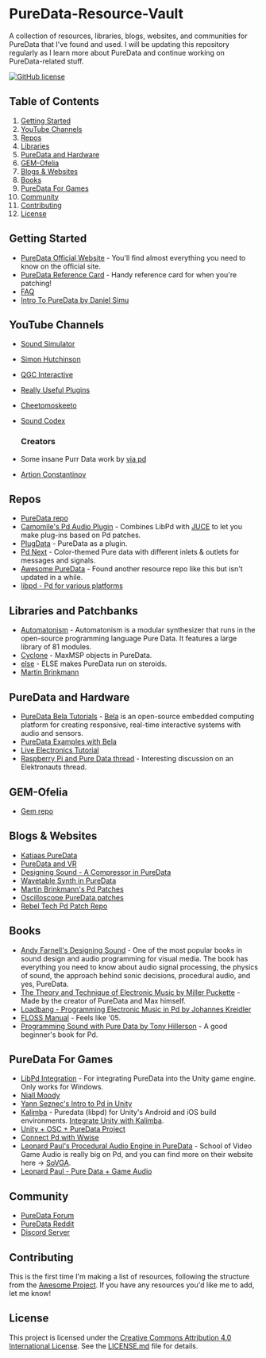 # PureData-Resource-Vault
A collection of resources, libraries, blogs, websites, and communities for PureData that I've found and used. I will be updating this repository regularly as I learn more about PureData and continue working on PureData-related stuff.

[![GitHub license](https://img.shields.io/github/license/ashaydave/PureData-Resource-Vault)](https://github.com/ashaydave/PureData-Resource-Vault/blob/main/LICENSE.md)

## Table of Contents
1. [Getting Started](#getting-started)
2. [YouTube Channels](#youtube-channels)
3. [Repos](#repos)
4. [Libraries](#libraries)
5. [PureData and Hardware](#puredata-and-hardware)
6. [GEM-Ofelia](#gem-ofelia)
7. [Blogs & Websites](#blogs-and-websites)
8. [Books](#books)
9. [PureData For Games](#puredata-for-games)
10. [Community](#community)
11. [Contributing](#contributing)
12. [License](#license)

## Getting Started

- [PureData Official Website](https://puredata.info/) - You'll find almost everything you need to know on the official site.
- [PureData Reference Card](https://puredata.info/docs/tutorials/pd-refcard) - Handy reference card for when you're patching!
- [FAQ](https://puredata.info/docs/faq)
- [Intro To PureData by Daniel Simu](https://youtu.be/mSpcOidA3iI)

## YouTube Channels

- [Sound Simulator](https://www.youtube.com/playlist?list=PLyFkFo29zHvD4eRftIAjcLqIXCtSo7w8g)
- [Simon Hutchinson](https://www.youtube.com/playlist?list=PL7w4cOVVxL6FB_mmJ77C6fdV8G6L4zDut)
- [QGC Interactive](https://www.youtube.com/playlist?list=PLuxj2jXSuTvvqYcDLJ-poN-JxvqX0wq-m)
- [Really Useful Plugins](https://www.youtube.com/playlist?list=PLuxj2jXSuTvvqYcDLJ-poN-JxvqX0wq-m)
- [Cheetomoskeeto](https://www.youtube.com/playlist?list=PL12DC9A161D8DC5DC)
- [Sound Codex](https://www.youtube.com/playlist?list=PLZYD2Edyty0BSCuJz75a3YT_UwSBKdW02)
  
  ### Creators
  
- Some insane Purr Data work by [via pd](https://www.youtube.com/@via-pd)
- [Artion Constantinov](https://www.youtube.com/@artiomconstantinov/videos)

## Repos

- [PureData repo](https://github.com/pure-data/pure-data)
- [Camomile's Pd Audio Plugin](https://github.com/pierreguillot/Camomile) - Combines LibPd with [JUCE](https://github.com/juce-framework/JUCE) to let you make plug-ins based on Pd patches.
- [PlugData](https://github.com/plugdata-team/plugdata) - PureData as a plugin.
- [Pd Next](https://github.com/sebshader/pdnext) - Color-themed Pure data with different inlets & outlets for messages and signals.
- [Awesome PureData](https://github.com/virtualtam/awesome-puredata) - Found another resource repo like this but isn't updated in a while.
- [libpd - Pd for various platforms](https://github.com/libpd/)

## Libraries and Patchbanks

- [Automatonism](https://www.automatonism.com/the-software/) - Automatonism is a modular synthesizer that runs in the open-source programming language Pure Data. It features a large library of 81 modules.
- [Cyclone](https://github.com/porres/pd-cyclone) - MaxMSP objects in PureData.
- [else](https://github.com/porres/pd-else) - ELSE makes PureData run on steroids.
- [Martin Brinkmann](http://martin-brinkmann.de/pd-patches.html)

## PureData and Hardware

- [PureData Bela Tutorials](https://github.com/theleadingzero/pure-data-bela-tutorials) - [Bela](https://learn.bela.io/) is an open-source embedded computing platform for creating responsive, real-time interactive systems with audio and sensors.
- [PureData Examples with Bela](https://embelashed.org/code/examples-index.html)
- [Live Electronics Tutorial](https://github.com/porres/Live-Electronics-Tutorial)
- [Raspberry Pi and Pure Data thread](https://www.elektronauts.com/t/raspberry-pi-and-pure-data/18577) - Interesting discussion on an Elektronauts thread.

## GEM-Ofelia

- [Gem repo](https://github.com/umlaeute/Gem)

## Blogs & Websites

- [Katjaas PureData](https://www.katjaas.nl/puredata/puredata.html)
- [PureData and VR](https://antpb.com/pure-data-unity3d/)
- [Designing Sound - A Compressor in PureData](https://designingsound.org/2013/06/28/tutorial-a-compressor-in-pure-data/)
- [Wavetable Synth in PureData](https://designingsound.org/tag/wavetable-synth-project/)
- [Martin Brinkmann's Pd Patches](http://www.martin-brinkmann.de/pd-patches.html)
- [Oscilloscope PureData patches](https://oscilloscopemusic.com/software/puredata/)
- [Rebel Tech Pd Patch Repo](https://www.rebeltech.org/patch-library/patches/tags/Pure%20Data/)

## Books

- [Andy Farnell's Designing Sound](https://mitpress.mit.edu/9780262014410/designing-sound/) - One of the most popular books in sound design and audio programming for visual media. The book has everything you need to know about audio signal processing, the physics of sound, the approach behind sonic decisions, procedural audio, and yes, PureData.
- [The Theory and Technique of Electronic Music by Miller Puckette](https://msp.ucsd.edu/techniques/latest/book.pdf) - Made by the creator of PureData and Max himself.
- [Loadbang - Programming Electronic Music in Pd by Johannes Kreidler](https://www.wolke-verlag.de/musikbuecher/johannes-kreidler-loadbang/)
- [FLOSS Manual](https://archive.flossmanuals.net/pure-data/) - Feels like '05.
- [Programming Sound with Pure Data by Tony Hillerson](https://www.amazon.com/Programming-Sound-Pure-Data-Dynamic/dp/1937785661) - A good beginner's book for Pd.

## PureData For Games

- [LibPd Integration](https://github.com/LibPdIntegration/LibPdIntegration) - For integrating PureData into the Unity game engine. Only works for Windows.
- [Niall Moody](https://www.youtube.com/playlist?list=PL9mtAkCrEZavP0T_C4mLqKdxYD-4wURoZ)
- [Yann Seznec's Intro to Pd in Unity](https://www.youtube.com/playlist?list=PLXGA7pVjV1jdfe2FaEs2EzuZ-16HLH1_0)
- [Kalimba](https://github.com/hagish/kalimba) - Puredata (libpd) for Unity's Android and iOS build environments. [Integrate Unity with Kalimba](https://youtu.be/QK9-2q5CIjg).
- [Unity + OSC + PureData Project](https://puredata.info/Members/videogameaudio/unitypuredata)
- [Connect Pd with Wwise](https://www.youtube.com/watch?v=5T37U9hy4HA&ab_channel=GuidoFazzito)
- [Leonard Paul's Procedural Audio Engine in PureData](https://www.youtube.com/watch?v=0xr4aL1C24E&list=PLwYSebjAx9JHLAKHZhbD2njhYtkf5DsKA&ab_channel=SchoolofVideoGameAudio) - School of Video Game Audio is really big on Pd, and you can find more on their website here -> [SoVGA](https://school.videogameaudio.com/apply/).
- [Leonard Paul - Pure Data + Game Audio](https://videogameaudio.com/SFCM-Apr2020/SFCM2020-PureDataAndGameAudio-LPaul.pdf)

## Community

- [PureData Forum](https://forum.pdpatchrepo.info)
- [PureData Reddit](https://www.reddit.com/r/puredata/)
- [Discord Server](https://discord.gg/WKqZ7pqcNb)

## Contributing

This is the first time I'm making a list of resources, following the structure from the [Awesome Project](https://github.com/sindresorhus/awesome/). If you have any resources you'd like me to add, let me know!

## License

This project is licensed under the [Creative Commons Attribution 4.0 International License](https://creativecommons.org/licenses/by/4.0/). See the [LICENSE.md](LICENSE.md) file for details.


